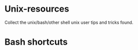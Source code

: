 # Unix-resources
Collect the unix/bash/other shell unix user tips and tricks found.

# Bash shortcuts
